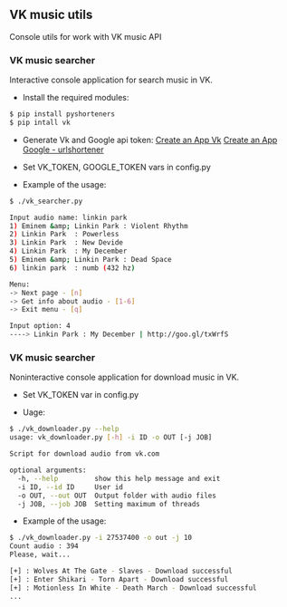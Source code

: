 ## VK music utils

Console utils for work with VK music API

### VK music searcher
Interactive console application for search music in VK.
 
* Install the required modules:
```bash
$ pip install pyshorteners
$ pip intall vk
```

* Generate Vk and Google api token:
[Create an App Vk](https://new.vk.com/editapp?act=create)
[Create an App Google - urlshortener](https://console.developers.google.com/apis/api/urlshortener/)

* Set VK_TOKEN, GOOGLE_TOKEN vars in config.py

* Example of the usage:

```bash
$ ./vk_searcher.py

Input audio name: linkin park
1) Eminem &amp; Linkin Park	: Violent Rhythm
2) Linkin Park	: Powerless
3) Linkin Park	: New Devide
4) Linkin Park	: My December
5) Eminem &amp; Linkin Park	: Dead Space
6) linkin park	: numb (432 hz)

Menu:
-> Next page - [n]
-> Get info about audio - [1-6]
-> Exit menu - [q]

Input option: 4
----> Linkin Park : My December | http://goo.gl/txWrfS

```

### VK music searcher
Noninteractive console application for download music in VK.

* Set VK_TOKEN var in config.py

* Uage:

```bash
$ ./vk_downloader.py --help
usage: vk_downloader.py [-h] -i ID -o OUT [-j JOB]

Script for download audio from vk.com

optional arguments:
  -h, --help         show this help message and exit
  -i ID, --id ID     User id
  -o OUT, --out OUT  Output folder with audio files
  -j JOB, --job JOB  Setting maximum of threads
```

* Example of the usage:

```bash
$ ./vk_downloader.py -i 27537400 -o out -j 10
Count audio : 394
Please, wait...

[+] : Wolves At The Gate - Slaves - Download successful
[+] : Enter Shikari - Torn Apart - Download successful
[+] : Motionless In White - Death March - Download successful
...
```